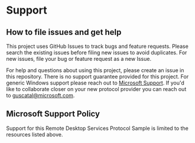 # Support

## How to file issues and get help  

This project uses GitHub Issues to track bugs and feature requests. Please search the existing issues before filing new issues to avoid duplicates.  For new issues, file your bug or feature request as a new Issue.

For help and questions about using this project, please create an issue in this repository. There is no support guarantee provided for this project. For generic Windows support please reach out to [Microsoft Support](https://support.microsoft.com/). If you'd like to collaborate closer on your new protocol provider you can reach out to guscatal@microsoft.com.

## Microsoft Support Policy  

Support for this Remote Desktop Services Protocol Sample is limited to the resources listed above.
